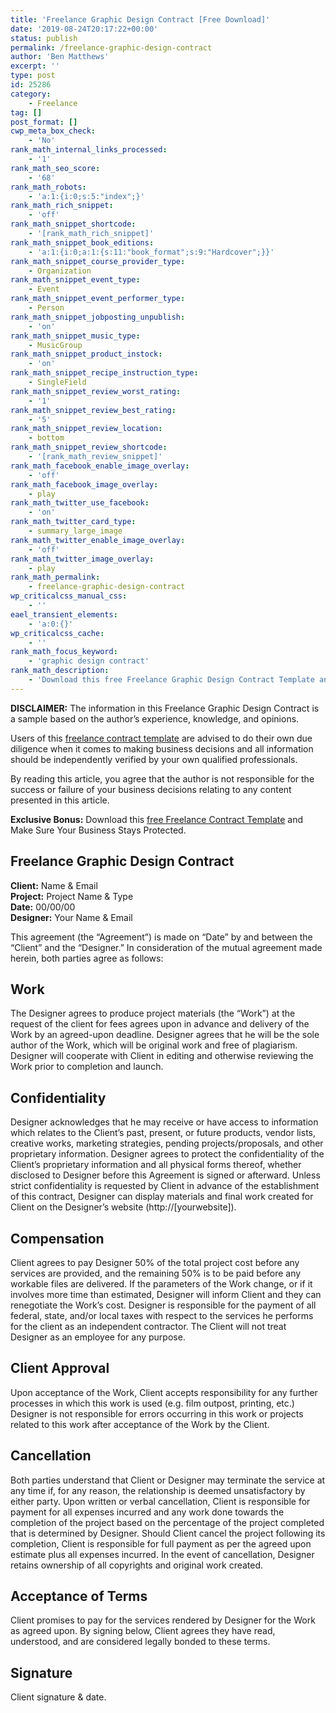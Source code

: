 ```yaml
---
title: 'Freelance Graphic Design Contract [Free Download]'
date: '2019-08-24T20:17:22+00:00'
status: publish
permalink: /freelance-graphic-design-contract
author: 'Ben Matthews'
excerpt: ''
type: post
id: 25286
category:
    - Freelance
tag: []
post_format: []
cwp_meta_box_check:
    - 'No'
rank_math_internal_links_processed:
    - '1'
rank_math_seo_score:
    - '68'
rank_math_robots:
    - 'a:1:{i:0;s:5:"index";}'
rank_math_rich_snippet:
    - 'off'
rank_math_snippet_shortcode:
    - '[rank_math_rich_snippet]'
rank_math_snippet_book_editions:
    - 'a:1:{i:0;a:1:{s:11:"book_format";s:9:"Hardcover";}}'
rank_math_snippet_course_provider_type:
    - Organization
rank_math_snippet_event_type:
    - Event
rank_math_snippet_event_performer_type:
    - Person
rank_math_snippet_jobposting_unpublish:
    - 'on'
rank_math_snippet_music_type:
    - MusicGroup
rank_math_snippet_product_instock:
    - 'on'
rank_math_snippet_recipe_instruction_type:
    - SingleField
rank_math_snippet_review_worst_rating:
    - '1'
rank_math_snippet_review_best_rating:
    - '5'
rank_math_snippet_review_location:
    - bottom
rank_math_snippet_review_shortcode:
    - '[rank_math_review_snippet]'
rank_math_facebook_enable_image_overlay:
    - 'off'
rank_math_facebook_image_overlay:
    - play
rank_math_twitter_use_facebook:
    - 'on'
rank_math_twitter_card_type:
    - summary_large_image
rank_math_twitter_enable_image_overlay:
    - 'off'
rank_math_twitter_image_overlay:
    - play
rank_math_permalink:
    - freelance-graphic-design-contract
wp_criticalcss_manual_css:
    - ''
eael_transient_elements:
    - 'a:0:{}'
wp_criticalcss_cache:
    - ''
rank_math_focus_keyword:
    - 'graphic design contract'
rank_math_description:
    - 'Download this free Freelance Graphic Design Contract Template and make sure your freelance business stays protected.'
---
```

**DISCLAIMER:** The information in this Freelance Graphic Design Contract is a sample based on the author’s experience, knowledge, and opinions.

Users of this [freelance contract template](https://freetrain.co/product/freelance-contract-template/) are advised to do their own due diligence when it comes to making business decisions and all information should be independently verified by your own qualified professionals.

By reading this article, you agree that the author is not responsible for the success or failure of your business decisions relating to any content presented in this article.

**Exclusive Bonus:** Download this [free Freelance Contract Template](https://freetrain.co/product/freelance-contract-template/) and Make Sure Your Business Stays Protected.

Freelance Graphic Design Contract
---------------------------------

**Client:** Name &amp; Email  
**Project:** Project Name &amp; Type  
**Date:** 00/00/00  
**Designer:** Your Name &amp; Email

This agreement (the “Agreement”) is made on “Date” by and between the “Client” and the “Designer.” In consideration of the mutual agreement made herein, both parties agree as follows:

Work
----

The Designer agrees to produce project materials (the “Work”) at the request of the client for fees agrees upon in advance and delivery of the Work by an agreed-upon deadline. Designer agrees that he will be the sole author of the Work, which will be original work and free of plagiarism. Designer will cooperate with Client in editing and otherwise reviewing the Work prior to completion and launch.

Confidentiality
---------------

Designer acknowledges that he may receive or have access to information which relates to the Client’s past, present, or future products, vendor lists, creative works, marketing strategies, pending projects/proposals, and other proprietary information. Designer agrees to protect the confidentiality of the Client’s proprietary information and all physical forms thereof, whether disclosed to Designer before this Agreement is signed or afterward. Unless strict confidentiality is requested by Client in advance of the establishment of this contract, Designer can display materials and final work created for Client on the Designer’s website (http://\[yourwebsite\]).

Compensation
------------

Client agrees to pay Designer 50% of the total project cost before any services are provided, and the remaining 50% is to be paid before any workable files are delivered. If the parameters of the Work change, or if it involves more time than estimated, Designer will inform Client and they can renegotiate the Work’s cost. Designer is responsible for the payment of all federal, state, and/or local taxes with respect to the services he performs for the client as an independent contractor. The Client will not treat Designer as an employee for any purpose.

Client Approval
---------------

Upon acceptance of the Work, Client accepts responsibility for any further processes in which this work is used (e.g. film outpost, printing, etc.) Designer is not responsible for errors occurring in this work or projects related to this work after acceptance of the Work by the Client.

Cancellation
------------

Both parties understand that Client or Designer may terminate the service at any time if, for any reason, the relationship is deemed unsatisfactory by either party. Upon written or verbal cancellation, Client is responsible for payment for all expenses incurred and any work done towards the completion of the project based on the percentage of the project completed that is determined by Designer. Should Client cancel the project following its completion, Client is responsible for full payment as per the agreed upon estimate plus all expenses incurred. In the event of cancellation, Designer retains ownership of all copyrights and original work created.

Acceptance of Terms
-------------------

Client promises to pay for the services rendered by Designer for the Work as agreed upon. By signing below, Client agrees they have read, understood, and are considered legally bonded to these terms.

Signature
---------

Client signature &amp; date.